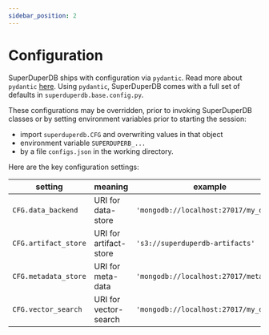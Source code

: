 ```yaml
---
sidebar_position: 2
---
```


# Configuration

SuperDuperDB ships with configuration via `pydantic`. Read more about `pydantic` [here](https://docs.pydantic.dev/latest/). Using `pydantic`, SuperDuperDB comes with a full set of defaults in `superduperdb.base.config.py`.

These configurations may be overridden, prior to invoking SuperDuperDB classes or by setting environment 
variables prior to starting the session:

- import `superduperdb.CFG` and overwriting values in that object
- environment variable `SUPERDUPERB_...`
- by a file `configs.json` in the
working directory.

Here are the key configuration settings:

| setting                | meaning                | example                                |
| ---                    | ---                    | ---                                    |
| `CFG.data_backend`     | URI for data-store     | `'mongodb://localhost:27017/my_db'`    |
| `CFG.artifact_store`   | URI for artifact-store | `'s3://superduperdb-artifacts'`        |
| `CFG.metadata_store`   | URI for meta-data      | `'mongodb://localhost:27017/metadata'` |
| `CFG.vector_search`    | URI for vector-search  | `'mongodb://localhost:27017/my_db'`    |